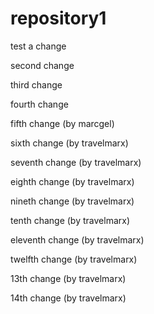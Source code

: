 # repository1

test a change

second change

third change

fourth change

fifth change (by marcgel)

sixth change (by travelmarx)

seventh change (by travelmarx)

eighth change (by travelmarx)

nineth change (by travelmarx)

tenth change (by travelmarx)

eleventh change (by travelmarx)

twelfth change (by travelmarx)

13th change (by travelmarx)

14th change (by travelmarx)
